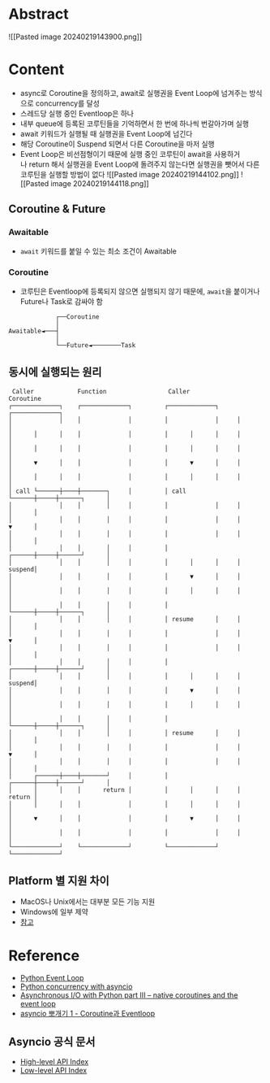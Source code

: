# Abstract
![[Pasted image 20240219143900.png]]
# Content
- async로 Coroutine을 정의하고, await로 실행권을 Event Loop에 넘겨주는 방식으로 concurrency를 달성
- 스레드당 실행 중인 Eventloop은 하나
- 내부 queue에 등록된 코루틴들을 기억하면서 한 번에 하나씩 번갈아가며 실행
- await 키워드가 실행될 때 실행권을 Event Loop에 넘긴다
- 해당 Coroutine이 Suspend 되면서 다른 Coroutine을 마저 실행
- Event Loop은 비선점형이기 때문에 실행 중인 코루틴이 await을 사용하거나 return 해서 실행권을 Event Loop에 돌려주지 않는다면 실행권을 뺏어서 다른 코루틴을 실행할 방법이 없다
![[Pasted image 20240219144102.png]]
![[Pasted image 20240219144118.png]]
## Coroutine & Future
### Awaitable
- `await` 키워드를 붙일 수 있는 최소 조건이 Awaitable
### Coroutine
- 코루틴은 Eventloop에 등록되지 않으면 실행되지 않기 때문에, `await`을 붙이거나 Future나 Task로 감싸야 함
```
             ┌──Coroutine
             │
Awaitable◄───┤
             │
             └──Future◄────────Task
```
## 동시에 실행되는 원리
```
 Caller            Function                 Caller            Coroutine
┌─────────────┐    ┌─────────────┐         ┌─────────────┐     ┌─────────────┐
│             │    │             │         │             │     │             │
│      │      │    │             │         │      │      │     │             │
│      │      │    │             │         │      │      │     │             │
│      ▼      │    │             │         │      ▼      │     │             │
│      │      │    │             │         │      │      │     │             │
│ call └──────┼────┼───────┐     │         │ call └──────┼─────┼──────┐      │
│             │    │       │     │         │             │     │      │      │
│             │    │       │     │         │             │     │      ▼      │
│             │    │       │     │         │             │     │      │      │
│             │    │       │     │         │      ┌──────┼─────┼──────┘      │
│             │    │       │     │         │      │      │     │      suspend│
│             │    │       │     │         │      ▼      │     │             │
│             │    │       │     │         │      │      │     │             │
│             │    │       │     │         │      └──────┼─────┼──────┐      │
│             │    │       │     │         │ resume      │     │      │      │
│             │    │       │     │         │             │     │      ▼      │
│             │    │       │     │         │             │     │      │      │
│             │    │       │     │         │      ┌──────┼─────┼──────┘      │
│             │    │       │     │         │      │      │     │      suspend│
│             │    │       │     │         │      ▼      │     │             │
│             │    │       │     │         │      │      │     │             │
│             │    │       │     │         │      └──────┼─────┼──────┐      │
│             │    │       │     │         │ resume      │     │      │      │
│             │    │       │     │         │             │     │      ▼      │
│             │    │       │     │         │             │     │      │      │
│      ┌──────┼────┼───────┘     │         │      ┌──────┼─────┼──────┘      │
│      │      │    │      return │         │      │      │     │      return │
│      │      │    │             │         │      │      │     │             │
│      ▼      │    │             │         │      ▼      │     │             │
│             │    │             │         │             │     │             │
└─────────────┘    └─────────────┘         └─────────────┘     └─────────────┘
```
## Platform 별 지원 차이
- MacOS나 Unix에서는 대부분 모든 기능 지원
- Windows에 일부 제약
- [참고](https://docs.python.org/3/library/asyncio-platforms.html)
# Reference
- [Python Event Loop](https://www.pythontutorial.net/python-concurrency/python-event-loop/)
- [Python concurrency with asyncio](https://livebook.manning.com/book/python-concurrency-with-asyncio/chapter-2/52)
- [Asynchronous I/O with Python part III – native coroutines and the event loop](https://leftasexercise.com/2020/08/08/asynchronous-i-o-with-python-part-iii-native-coroutines-and-the-event-loop/)
- [asyncio 뽀개기 1 - Coroutine과 Eventloop](https://tech.buzzvil.com/blog/asyncio-no-1-coroutine-and-eventloop/)
## Asyncio 공식 문서
- [High-level API Index](https://docs.python.org/3/library/asyncio-api-index.html)
- [Low-level API Index](https://docs.python.org/3/library/asyncio-llapi-index.html)